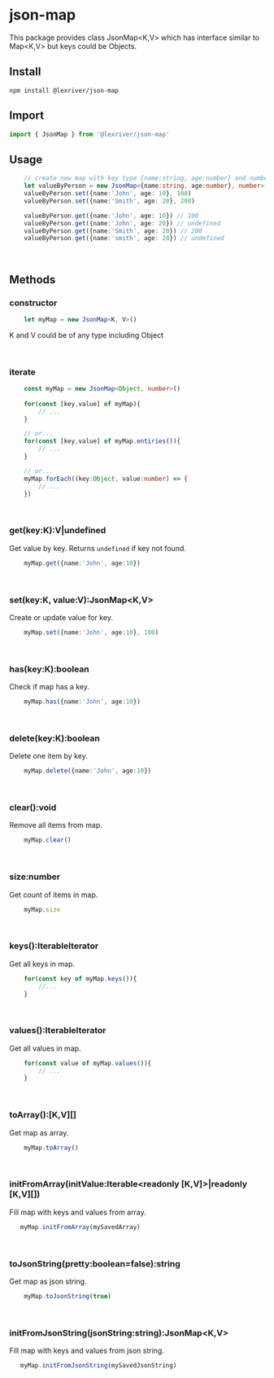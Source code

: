 # json-map

This package provides class JsonMap<K,V> which has interface similar to Map<K,V> but keys could be Objects.

## Install

`npm install @lexriver/json-map`

## Import

```typescript
import { JsonMap } from '@lexriver/json-map'
```

## Usage

```typescript
    // create new map with key type {name:string, age:number} and number as a value
    let valueByPerson = new JsonMap<{name:string, age:number}, number>()
    valueByPerson.set({name:'John', age: 10}, 100)
    valueByPerson.set({name:'Smith', age: 20}, 200)

    valueByPerson.get({name:'John', age: 10}) // 100
    valueByPerson.get({name:'John', age: 20}) // undefined
    valueByPerson.get({name:'Smith', age: 20}) // 200
    valueByPerson.get({name:'smith', age: 20}) // undefined

```
<br/>

## Methods

### constructor

```typescript
    let myMap = new JsonMap<K, V>()
```

K and V could be of any type including Object

<br/>

### iterate

```typescript
    const myMap = new JsonMap<Object, number>()
    
    for(const [key,value] of myMap){
        // ...
    }

    // or...
    for(const [key,value] of myMap.entiries()){
        // ...
    }

    // or...
    myMap.forEach((key:Object, value:number) => {
        // ...
    })

```


<br/>


### get(key:K):V|undefined

Get value by key. Returns `undefined` if key not found.

```typescript
    myMap.get({name:'John', age:10})
```

<br/>


### set(key:K, value:V):JsonMap<K,V>

Create or update value for key.

```typescript
    myMap.set({name:'John', age:10}, 100)
```

<br/>


### has(key:K):boolean

Check if map has a key.

```typescript
    myMap.has({name:'John', age:10})
```

<br/>


### delete(key:K):boolean

Delete one item by key.

```typescript
    myMap.delete({name:'John', age:10})
```

<br/>


### clear():void

Remove all items from map.

```typescript
    myMap.clear()
```

<br/>


### size:number

Get count of items in map.

```typescript
    myMap.size
```

<br/>



### keys():IterableIterator<K>

Get all keys in map.

```typescript
    for(const key of myMap.keys()){
        //...
    }
```

<br/>


### values():IterableIterator<V>

Get all values in map.

```typescript
    for(const value of myMap.values()){
        // ...
    }
```

<br/>


### toArray():[K,V][]

Get map as array.

```typescript
    myMap.toArray()
```

<br/>


### initFromArray(initValue:Iterable<readonly [K,V]>|readonly [K,V][])

 Fill map with keys and values from array.

 ```typescript
    myMap.initFromArray(mySavedArray)
 ```

<br/>



### toJsonString(pretty:boolean=false):string

Get map as json string.

```typescript
    myMap.toJsonString(true)
```

<br/>


### initFromJsonString(jsonString:string):JsonMap<K,V>

Fill map with keys and values from json string.
 
 ```typescript
    myMap.initFromJsonString(mySavedJsonString)
 ```

 